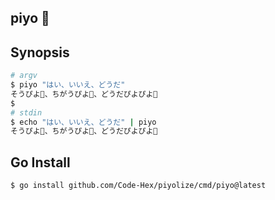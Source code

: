 ## piyo 🐥

## Synopsis

```sh
# argv
$ piyo "はい、いいえ、どうだ"
そうぴよ🐥、ちがうぴよ🐥、どうだぴよぴよ🐥
$
# stdin
$ echo "はい、いいえ、どうだ" | piyo
そうぴよ🐥、ちがうぴよ🐥、どうだぴよぴよ🐥
```

## Go Install

    $ go install github.com/Code-Hex/piyolize/cmd/piyo@latest
